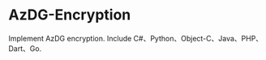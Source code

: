 AzDG-Encryption
===============

Implement AzDG encryption. Include C#、Python、Object-C、Java、PHP、Dart、Go.
